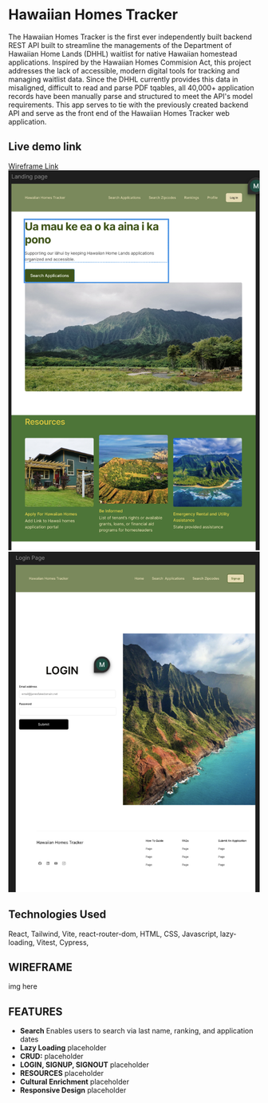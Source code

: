 # Hawaiian Homes Tracker    
The Hawaiian Homes Tracker is the first ever independently built backend REST API built to streamline the managements of the Department of Hawaiian Home Lands (DHHL) waitlist for native Hawaiian homestead applications. 
Inspired by the Hawaiian Homes Commision Act, this project addresses the lack of accessible, modern digital tools for tracking and managing waitlist data. Since the DHHL currently provides this data in misaligned, difficult to read and parse PDF tqables, all 40,000+ application records have been manually parse and structured to meet the API's model requirements. 
This app serves to tie with the previously created backend API and serve as the front end of the Hawaiian Homes Tracker web application.

## Live demo link
[Wireframe Link](https://www.figma.com/design/FHDxiXAG9o5T7hcL21rkSd/Hawaiian-Homes-Tracker-Frontend?node-id=0-1&t=rF6TZyf37axSCEBn-1)
![Landing Page](./frontend-hawaiianhomestracker/public/wireframe1.png)
![Login Page](./frontend-hawaiianhomestracker/public/wireframe3.png)

## Technologies Used
React, Tailwind, Vite, react-router-dom, HTML, CSS, Javascript, lazy-loading, Vitest, Cypress, 

## WIREFRAME
img here


## FEATURES
- **Search**
Enables users to search via last name, ranking, and application dates
- **Lazy Loading**
placeholder
- **CRUD:**
placeholder
- **LOGIN, SIGNUP, SIGNOUT**
placeholder
- **RESOURCES**
placeholder
- **Cultural Enrichment**
placeholder
- **Responsive Design**
placeholder